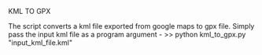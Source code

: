 KML TO GPX 

The script converts a kml file exported from google maps to gpx file.
Simply pass the input kml file as a program argument - 
    >> python kml_to_gpx.py "input_kml_file.kml"
